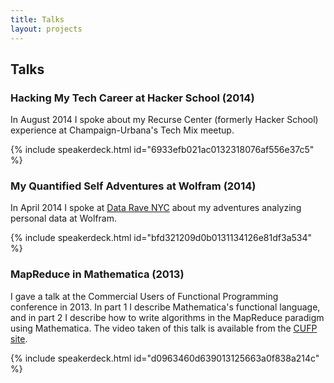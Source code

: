 ```yaml
---
title: Talks
layout: projects
---
```


## Talks

### Hacking My Tech Career at Hacker School (2014)

In August 2014 I spoke about my Recurse Center (formerly Hacker School) experience at Champaign-Urbana's Tech Mix meetup.

{% include speakerdeck.html id="6933efb021ac0132318076af556e37c5" %}

### My Quantified Self Adventures at Wolfram (2014)

In April 2014 I spoke at
[Data Rave NYC](http://www.meetup.com/Data-Rave/events/170730922/)
about my adventures analyzing personal data at Wolfram.

{% include speakerdeck.html id="bfd321209d0b0131134126e81df3a534" %}

### MapReduce in Mathematica (2013)

I gave a talk at the Commercial Users of Functional Programming conference in 2013.
In part 1 I describe Mathematica's functional language, and in part 2 I describe
how to write algorithms in the MapReduce paradigm using Mathematica.
The video taken of this talk is available from the
[CUFP site](http://cufp.org/2013/Paul_Jean_Letourneau__Wolfram__Programming_Map_Reduce_in_Mathematica.html).

{% include speakerdeck.html id="d0963460d639013125663a0f838a214c" %}
